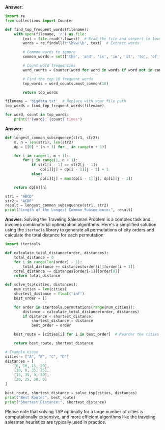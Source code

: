 **Answer:**
```python
import re
from collections import Counter

def find_top_frequent_words(filename):
    with open(filename, 'r') as file:
        text = file.read().lower()  # Read the file and convert to lowercase
        words = re.findall(r'\b\w+\b', text)  # Extract words

        # Common words to ignore
        common_words = set(['the', 'and', 'is', 'in', 'it', 'to', 'of', 'for', 'with', 'as'])

        # Count word frequencies
        word_counts = Counter(word for word in words if word not in common_words)

        # Find the top 10 frequent words
        top_words = word_counts.most_common(10)

        return top_words

filename = 'bigdata.txt'  # Replace with your file path
top_words = find_top_frequent_words(filename)

for word, count in top_words:
    print(f"{word}: {count} times")
```

**Answer:**
```python
def longest_common_subsequence(str1, str2):
    m, n = len(str1), len(str2)
    dp = [[0] * (n + 1) for _ in range(m + 1)]

    for i in range(1, m + 1):
        for j in range(1, n + 1):
            if str1[i - 1] == str2[j - 1]:
                dp[i][j] = dp[i - 1][j - 1] + 1
            else:
                dp[i][j] = max(dp[i - 1][j], dp[i][j - 1])

    return dp[m][n]

str1 = "ABCD"
str2 = "ACDF"
result = longest_common_subsequence(str1, str2)
print("Length of the Longest Common Subsequence:", result)
```
**Answer:**
Solving the Traveling Salesman Problem is a complex task and involves combinatorial optimization algorithms. Here's a simplified solution using the `itertools` library to generate all permutations of city orders and calculate the total distance for each permutation:

```python
import itertools

def calculate_total_distance(order, distances):
    total_distance = 0
    for i in range(len(order) - 1):
        total_distance += distances[order[i]][order[i + 1]]
    total_distance += distances[order[-1]][order[0]]
    return total_distance

def solve_tsp(cities, distances):
    num_cities = len(cities)
    shortest_distance = float('inf')
    best_order = []

    for order in itertools.permutations(range(num_cities)):
        distance = calculate_total_distance(order, distances)
        if distance < shortest_distance:
            shortest_distance = distance
            best_order = order

    best_route = [cities[i] for i in best_order]  # Reorder the cities

    return best_route, shortest_distance

# Example usage
cities = ["A", "B", "C", "D"]
distances = [
    [0, 10, 15, 20],
    [10, 0, 35, 25],
    [15, 35, 0, 30],
    [20, 25, 30, 0]
]

best_route, shortest_distance = solve_tsp(cities, distances)
print("Best Route:", best_route)
print("Shortest Distance:", shortest_distance)
```

Please note that solving TSP optimally for a large number of cities is computationally expensive, and more efficient algorithms like the traveling salesman heuristics are typically used in practice.